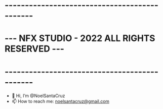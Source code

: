 # --------------------------------------------- #
# --- NFX STUDIO - 2022 ALL RIGHTS RESERVED --- #
# --------------------------------------------- #

- 👋 Hi, I’m @NoelSantaCruz
- 📫 How to reach me: noelsantacruz@gmail.com
